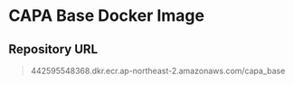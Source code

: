 # CAPA Base Docker Image

## Repository URL

> 442595548368.dkr.ecr.ap-northeast-2.amazonaws.com/capa_base

